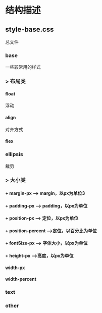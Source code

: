 # 结构描述
## style-base.css  
总文件  
### base  
一些较常用的样式  
### > 布局类  
#### float  
浮动  
#### align  
对齐方式  
#### flex  
### ellipsis
裁剪  
### > 大小类  
####  + margin-px   --> margin，以px为单位3
####  + padding-px   --> padding，以px为单位  
####  + position-px   --> 定位，以px为单位  
####  + position-percent  -->定位，以百分比为单位 
####  + fontSize-px  --> 字体大小，以px为单位  
####  + height-px  -->高度，以px为单位 
 
####  width-px  
####  width-percent  

### text  
### other  
